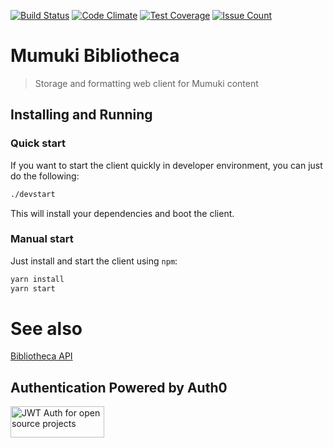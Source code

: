[![Build Status](https://travis-ci.org/mumuki/mumuki-bibliotheca-ui.svg?branch=master)](https://travis-ci.org/mumuki/mumuki-bibliotheca-ui)
[![Code Climate](https://codeclimate.com/github/mumuki/mumuki-bibliotheca/badges/gpa.svg)](https://codeclimate.com/github/mumuki/mumuki-bibliotheca)
[![Test Coverage](https://codeclimate.com/github/mumuki/mumuki-bibliotheca/badges/coverage.svg)](https://codeclimate.com/github/mumuki/mumuki-bibliotheca)
[![Issue Count](https://codeclimate.com/github/mumuki/mumuki-bibliotheca/badges/issue_count.svg)](https://codeclimate.com/github/mumuki/mumuki-bibliotheca)

# Mumuki Bibliotheca
> Storage and formatting web client for Mumuki content

## Installing and Running

### Quick start

If you want to start the client quickly in developer environment,
you can just do the following:

```bash
./devstart
```

This will install your dependencies and boot the client.

### Manual start

Just install and start the client using `npm`:

```bash
yarn install
yarn start
```

# See also
[Bibliotheca API](https://github.com/mumuki/mumuki-bibliotheca-api)

## Authentication Powered by Auth0

<a width="150" height="50" href="https://auth0.com/" target="_blank" alt="Single Sign On & Token Based Authentication - Auth0"><img width="150" height="50" alt="JWT Auth for open source projects" src="http://cdn.auth0.com/oss/badges/a0-badge-dark.png"/></a>
